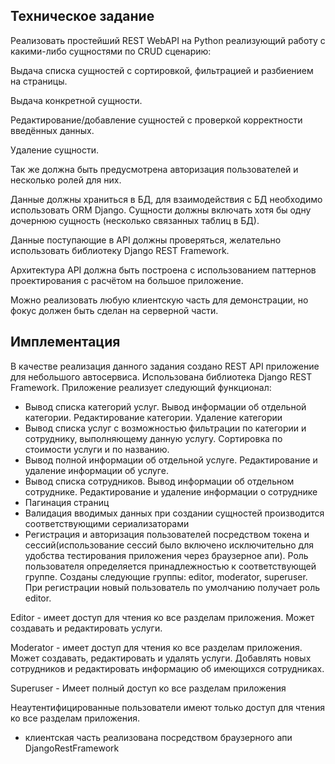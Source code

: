## Техническое задание

Реализовать простейший REST WebAPI на Python реализующий работу с какими-либо сущностями по CRUD сценарию:

Выдача списка сущностей с сортировкой, фильтрацией и разбиением на страницы.

Выдача конкретной сущности.

Редактирование/добавление сущностей с проверкой корректности введённых данных.

Удаление сущности.

Так же должна быть предусмотрена авторизация пользователей и несколько ролей для них.

Данные должны храниться в БД, для взаимодействия с БД необходимо использовать ORM Django. Сущности должны включать хотя бы одну дочернюю сущность (несколько связанных таблиц в БД).

Данные поступающие в API должны проверяться, желательно использовать библиотеку Django REST Framework.

Архитектура API должна быть построена с использованием паттернов проектирования с расчётом на большое приложение.

Можно реализовать любую клиентскую часть для демонстрации, но фокус должен быть сделан на серверной части. 



## Имплементация 
В качестве реализация данного задания создано REST API приложение для небольшого автосервиса.
Использована библиотека Django REST Framework.
Приложение реализует следующий функционал:

- Вывод списка категорий услуг. Вывод информации об отдельной категории. Редактирование категории. Удаление категории
- Вывод списка услуг c возможностью фильтрации по категории и сотруднику, выполняющему данную услугу. Сортировка по стоимости услуги и по названию.
- Вывод полной информации об отдельной услуге. Редактирование и удаление информации об услуге.
- Вывод списка сотрудников. Вывод информации об отдельном сотруднике. Редактирование и удаление информации о сотруднике
- Пагинация страниц
- Валидация вводимых данных при создании сущностей производится соответствующими сериализаторами
- Регистрация и авторизация пользователей посредством токена и сессий(использование сессий было включено исключительно для удобства тестирования приложения через браузерное апи). Роль пользователя определяется принадлежностью к соответствующей группе. Созданы следующие группы: editor, moderator, superuser. При регистрации новый пользователь по умолчанию получает роль editor.

Editor - имеет доступ для чтения ко все разделам приложения. Может создавать и редактировать услуги.

Moderator - имеет доступ для чтения ко все разделам приложения. Может создавать, редактировать и удалять услуги.  Добавлять новых сотрудников и редактировать информацию об имеющихся сотрудниках.

Superuser - Имеет полный доступ ко все разделам приложения

Неаутентифицированные пользователи имеют только доступ для чтения ко все разделам приложения.
- клиентская часть реализована посредством браузерного апи DjangoRestFramework
